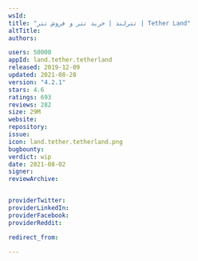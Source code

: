 ```yaml
---
wsId: 
title: "تترلند | خرید تتر و فروش تتر | Tether Land"
altTitle: 
authors:

users: 50000
appId: land.tether.tetherland
released: 2019-12-09
updated: 2021-08-28
version: "4.2.1"
stars: 4.6
ratings: 693
reviews: 282
size: 29M
website: 
repository: 
issue: 
icon: land.tether.tetherland.png
bugbounty: 
verdict: wip
date: 2021-08-02
signer: 
reviewArchive:


providerTwitter: 
providerLinkedIn: 
providerFacebook: 
providerReddit: 

redirect_from:

---
```



